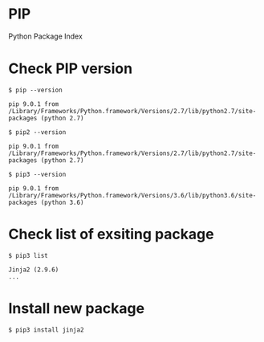 # PIP
Python Package Index

# Check PIP version

```
$ pip --version

pip 9.0.1 from /Library/Frameworks/Python.framework/Versions/2.7/lib/python2.7/site-packages (python 2.7)
```

```
$ pip2 --version

pip 9.0.1 from /Library/Frameworks/Python.framework/Versions/2.7/lib/python2.7/site-packages (python 2.7)
```

```
$ pip3 --version

pip 9.0.1 from /Library/Frameworks/Python.framework/Versions/3.6/lib/python3.6/site-packages (python 3.6)
```

# Check list of exsiting package

```
$ pip3 list

Jinja2 (2.9.6)
...
```

# Install new package

```
$ pip3 install jinja2
```

